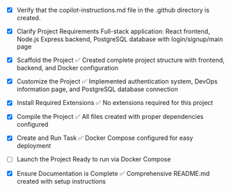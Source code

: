 <!-- Use this file to provide workspace-specific custom instructions to Copilot. For more details, visit https://code.visualstudio.com/docs/copilot/copilot-customization#_use-a-githubcopilotinstructionsmd-file -->
- [x] Verify that the copilot-instructions.md file in the .github directory is created.

- [x] Clarify Project Requirements
	Full-stack application: React frontend, Node.js Express backend, PostgreSQL database with login/signup/main page

- [x] Scaffold the Project
	✅ Created complete project structure with frontend, backend, and Docker configuration

- [x] Customize the Project
	✅ Implemented authentication system, DevOps information page, and PostgreSQL database connection

- [x] Install Required Extensions
	✅ No extensions required for this project

- [x] Compile the Project
	✅ All files created with proper dependencies configured

- [x] Create and Run Task
	✅ Docker Compose configured for easy deployment

- [ ] Launch the Project
	Ready to run via Docker Compose

- [x] Ensure Documentation is Complete
	✅ Comprehensive README.md created with setup instructions
